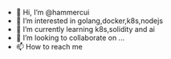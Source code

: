 - 👋 Hi, I’m @hammercui
- 👀 I’m interested in golang,docker,k8s,nodejs
- 🌱 I’m currently learning k8s,solidity and ai
- 💞️ I’m looking to collaborate on ...
- 📫 How to reach me

<!---
hammercui/hammercui is a ✨ special ✨ repository because its `README.md` (this file) appears on your GitHub profile.
You can click the Preview link to take a look at your changes.
--->
